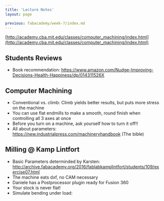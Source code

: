 ```yaml
---
title: 'Lecture Notes'
layout: page

previous: fabacademy/week-7/index.md
---
```


[http://academy.cba.mit.edu/classes/computer_machining/index.html](http://academy.cba.mit.edu/classes/computer_machining/index.html)

## Students Reviews

- Book recommendation: https://www.amazon.com/Nudge-Improving-Decisions-Health-Happiness/dp/014311526X

## Computer Machining

- Conventional vs. climb: Climb yields better results, but puts more stress on the machine
- You can use flat endmills to make a smooth, round finish when controlling all 3 axes at once
- Before you turn on a machine, ask yourself how to turn it off!!
- All about parameters: https://new.industrialpress.com/machineryhandbook (The bible)

## Milling @ Kamp Lintfort

- Basic Parameters determinded by Karsten: http://archive.fabacademy.org/2016/fablabkamplintfort/students/109/exercise07.html
- The machine eats dxf, no CAM necessary
- Daniele has a Postprocessor plugin ready for Fusion 360
- Your stock is never flat!
- Simulate bending under load:
